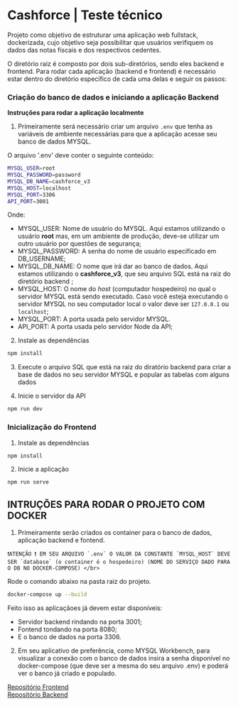 # Cashforce | Teste técnico

Projeto como objetivo de estruturar uma aplicação web fullstack, dockerizada, cujo objetivo seja possibilitar que usuários verifiquem os dados das notas fiscais e dos respectivos cedentes.

O diretório raiz é composto por dois sub-diretórios, sendo eles backend e frontend.
Para rodar cada aplicação (backend e frontend) é necessário estar dentro do diretório específico de cada uma delas e seguir os passos:

### Criação do banco de dados e iniciando a aplicação Backend
<summary><strong>Instruções para rodar a aplicação localmente</strong></summary>

1. Primeiramente será necessário criar um arquivo `.env` que tenha as variáveis de ambiente necessárias para que a aplicação acesse seu banco de dados MYSQL.

O arquivo '.env' deve conter o seguinte conteúdo:

```bash
MYSQL_USER=root
MYSQL_PASSWORD=password
MYSQL_DB_NAME=cashforce_v3
MYSQL_HOST=localhost
MYSQL_PORT=3306
API_PORT=3001
```

Onde:
- MYSQL_USER: Nome de usuário do MYSQL. Aqui estamos utilizando o usuário **root** mas, em um ambiente de produção, deve-se utilizar um outro usuário por questões de segurança;
- MYSQL_PASSWORD: A senha do nome de usuário especificado em DB_USERNAME;
- MYSQL_DB_NAME: O nome que irá dar ao banco de dados. Aqui estamos utilizando o **cashforce_v3**, que seu arquivo SQL está na raiz do diretório backend ;
- MYSQL_HOST: O nome do _host_ (computador hospedeiro) no qual o servidor MYSQL está sendo executado. Caso você esteja executando o servidor MYSQL no seu computador local o valor deve ser `127.0.0.1` ou `localhost`;
- MYSQL_PORT: A porta usada pelo servidor MYSQL.
- API_PORT: A porta usada pelo servidor Node da API;

2. Instale as dependências

```bash
npm install
```

3. Execute o arquivo SQL que está na raiz do diratório backend para criar a base de dados no seu servidor MYSQL e popular as tabelas com alguns dados

4. Inicie o servidor da API

```bash
npm run dev
```


### Inicialização do Frontend

1. Instale as dependências

```bash
npm install
```

2. Inicie a aplicação

```bash
npm run serve
```

## INTRUÇÕES PARA RODAR O PROJETO COM DOCKER

1. Primeiramente serão criados os container para o banco de dados, aplicação backend e fontend.
```
❗ATENÇÃO ❗ EM SEU ARQUIVO `.env` O VALOR DA CONSTANTE `MYSQL_HOST` DEVE SER `database` (o container é o hospedeiro) (NOME DO SERVIÇO DADO PARA O DB NO DOCKER-COMPOSE) </br>
```
Rode o comando abaixo na pasta raiz do projeto.

```bash
docker-compose up --build
```
Feito isso as aplicaçãoes já devem estar disponíveis:
- Servidor backend rindando na porta 3001;
- Fontend tondando na porta 8080;
- E o banco de dados na porta 3306.

2. Em seu aplicativo de preferência, como MYSQL Workbench, para visualizar a conexão com o banco de dados insira a senha disponível no docker-compose (que deve ser a mesma do seu arquivo .env) e poderá ver o banco já criado e populado.

[Repositório Frontend](https://github.com/thalesmsm/cashforce-frontend)<br/>
[Repositório Backend](https://github.com/thalesmsm/cashforce-backend)

